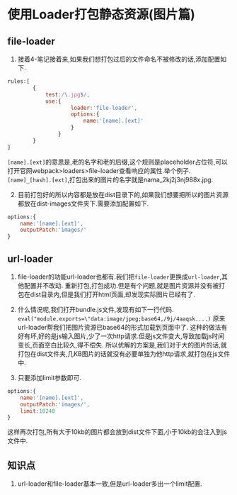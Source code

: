 # 使用Loader打包静态资源(图片篇)

## file-loader

1. 接着4-笔记接着来,如果我们想打包过后的文件命名不被修改的话,添加配置如下.
```JavaScript
rules:[
        {
            test:/\.jpg$/,
            use:{
                    loader:'file-loader',
                    options:{
                        name:'[name].[ext]'
                    }
                }
        }
]
```
`[name].[ext]`的意思是,老的名字和老的后缀,这个规则是placeholder占位符,可以打开官网webpack>loaders>file-loader查看响应的属性.举个例子.
`[name]_[hash].[ext]`,打包出来的图片的名字就是nama_2kj2j3nj988x.jpg.

2. 目前打包好的所以内容都是放在dist目录下的,如果我们想要把所以的图片资源都放在dist-images文件夹下.需要添加配置如下.
```JavaScript
options:{
    name:'[name].[ext]',
    outputPatch:'images/'
}
```

## url-loader

1. file-loader的功能url-loader也都有.我们把`file-loader`更换成`url-loader`,其他配置并不改动.
    重新打包,打包成功.但是有个问题,就是图片资源并没有被打包在dist目录内,但是我们打开html页面,却发现实际图片已经有了.
    
2. 什么情况呢,我们打开bundle.js文件,发现有如下一行代码.
  `eval("module.exports=\"data:image/jpeg;base64,/9j/4aaqsk....)`
  原来url-loader帮我们把图片资源已base64的形式加载到页面中了.
  这种的做法有好有坏,好的是js输入图片,少了一次http请求.但是js文件变大,导致加载js时间变长,页面空白比较久,得不偿失.
  所以优解的方案是,我们对于大的图片的话,就打包在dist文件夹,几KB图片的话就没有必要单独为他http请求,就打包在js文件中.
  
 3. 只要添加limit参数即可.
```JavaScript
options:{
    name:'[name].[ext]',
    outputPatch:'images/',
    limit:10240
}
```
这样再次打包,所有大于10kb的图片都会放到dist文件下面,小于10kb的会注入到js文件中.

## 知识点
1. url-loader和file-loader基本一致,但是url-loader多出一个limit配置.